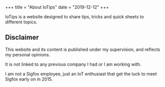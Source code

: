 +++
title = "About IoTips"
date = "2019-12-12"
+++

IoTips is a website designed to share tips, tricks and quick sheets to different topics.

## Disclaimer
This website and its content is published under my supervision, and reflects my personal opinions.

It is not linked to any previous company I had or I am working with.

I am not a Sigfox employee, just an IoT enthusiast that get the luck to meet Sigfox early on in 2015.